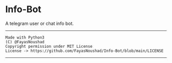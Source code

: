 # Info-Bot

A telegram user or chat info bot.

---

```
Made with Python3
(C) @FayasNoushad
Copyright permission under MIT License
License -> https://github.com/FayasNoushad/Info-Bot/blob/main/LICENSE
```

---
